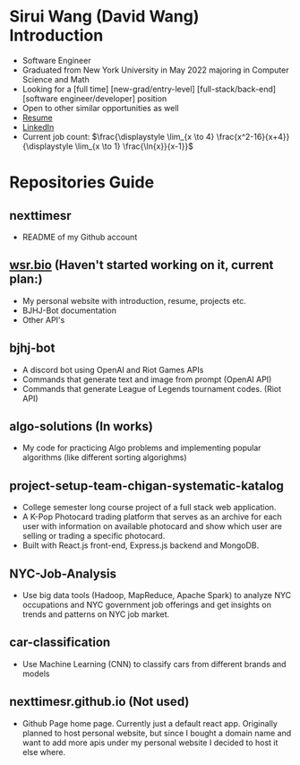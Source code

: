 # Sirui Wang (David Wang) Introduction
- Software Engineer
- Graduated from New York University in May 2022 majoring in Computer Science and Math
- Looking for a [full time] [new-grad/entry-level] [full-stack/back-end] [software engineer/developer] position
- Open to other similar opportunities as well
- [Resume](https://drive.google.com/file/d/1YMGnueCmdYywnXKzt4hJYqnBbBEIo-gI/view?usp=sharing)
- [LinkedIn](https://www.linkedin.com/in/sirui-wang12/)
- Current job count: $\frac{\displaystyle \lim_{x \to 4} \frac{x^2-16}{x+4}}{\displaystyle \lim_{x \to 1} \frac{\ln{x}}{x-1}}$


# Repositories Guide
## nexttimesr
- README of my Github account

## [wsr.bio](https://wsr.bio) (Haven't started working on it, current plan:)
- My personal website with introduction, resume, projects etc. 
- BJHJ-Bot documentation
- Other API's

## bjhj-bot
- A discord bot using OpenAI and Riot Games APIs
- Commands that generate text and image from prompt (OpenAI API)
- Commands that generate League of Legends tournament codes. (Riot API)

## algo-solutions (In works)
- My code for practicing Algo problems and implementing popular algorithms (like different sorting algorighms)

## project-setup-team-chigan-systematic-katalog
- College semester long course project of a full stack web application.
- A K-Pop Photocard trading platform that serves as an archive for each user with information on available photocard and show which user are selling or trading a specific photocard.
- Built with React.js front-end, Express.js backend and MongoDB.

## NYC-Job-Analysis
- Use big data tools (Hadoop, MapReduce, Apache Spark) to analyze NYC occupations and NYC government job offerings and get insights on trends and patterns on NYC job market.

## car-classification
- Use Machine Learning (CNN) to classify cars from different brands and models

## nexttimesr.github.io (Not used)
- Github Page home page. Currently just a default react app. Originally planned to host personal website, but since I bought a domain name and want to add more apis under my personal website I decided to host it else where.

